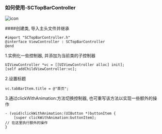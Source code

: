### 如何使用-SCTopBarController

![icon](http://img01.taobaocdn.com/imgextra/i1/135480037/TB23s9KcXXXXXXDXpXXXXXXXXXX_!!135480037.gif)

####创建类, 导入主头文件并继承

    #import "SCTopBarController.h"
    @interface ViewController : SCTopBarController
    @end

1.实例化一些控制器, 并添加为当前类的子控制器

    UIViewController *vc = [[UIViewController alloc] init];
    [self addChildViewController:vc];
    
2.设置标题

    vc.tabBarItem.title = @"首页";

3.通过clickWithAnimation:方法切换控制器, 也可重写该方法以实现一些额外的操作

    - (void)clickWithAnimation:(UIButton *)buttonItem {
	    [super clickWithAnimation:buttonItem];
    // 在这里执行额外的操作
    }
